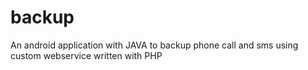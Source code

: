# backup
An android application with JAVA to backup phone call and sms using custom webservice written with PHP
